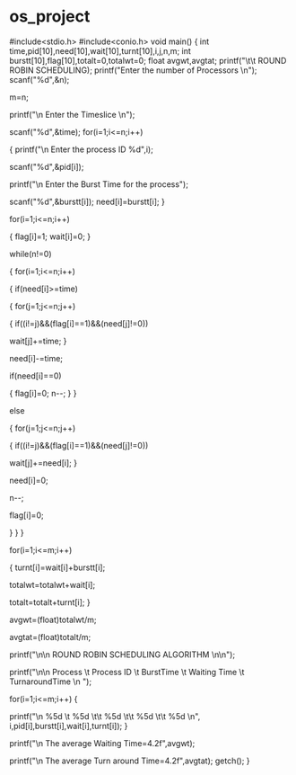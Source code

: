 # os_project



#include<stdio.h>
#include<conio.h>
void main()
{
 int time,pid[10],need[10],wait[10],turnt[10],i,j,n,m;
 int burstt[10],flag[10],totalt=0,totalwt=0;
 float avgwt,avgtat;
printf("\t\t ROUND ROBIN SCHEDULING); 
printf("Enter the number of Processors \n");
 scanf("%d",&n);

 m=n;
 
printf("\n Enter the Timeslice \n");
 
scanf("%d",&time);
 for(i=1;i<=n;i++)

 {
   printf("\n Enter the process ID %d",i);
   
scanf("%d",&pid[i]);
   
printf("\n Enter the Burst Time for the process");
   
scanf("%d",&burstt[i]);
   need[i]=burstt[i];
 }

 for(i=1;i<=n;i++)
 
{
  flag[i]=1;
  wait[i]=0;
 }
 
while(n!=0)

 {
   for(i=1;i<=n;i++)
   
{
     if(need[i]>=time)
     
{
       for(j=1;j<=n;j++)
       
{
	  if((i!=j)&&(flag[i]==1)&&(need[j]!=0))
	  
wait[j]+=time;
       }
      
need[i]-=time;
      
 if(need[i]==0)
      
 {
	 flag[i]=0;
	 n--;
       }
     }
     
else
    
 {
       for(j=1;j<=n;j++)
      
 {
	  if((i!=j)&&(flag[i]==1)&&(need[j]!=0))
	  
wait[j]+=need[i];
       }
       
need[i]=0;
       
n--;
       
flag[i]=0;
  
 }
 }
}

for(i=1;i<=m;i++)

{
  turnt[i]=wait[i]+burstt[i];
  
totalwt=totalwt+wait[i];
  
totalt=totalt+turnt[i];
}

avgwt=(float)totalwt/m;

avgtat=(float)totalt/m;


printf("\n\n ROUND ROBIN SCHEDULING ALGORITHM \n\n");

printf("\n\n Process \t Process ID  \t BurstTime \t Waiting Time \t TurnaroundTime \n ");

for(i=1;i<=m;i++)
{
 
 printf("\n %5d \t %5d \t\t %5d \t\t %5d \t\t %5d \n", i,pid[i],burstt[i],wait[i],turnt[i]);
}


printf("\n The average Waiting Time=4.2f",avgwt);

printf("\n The average Turn around Time=4.2f",avgtat);
getch();
}         
